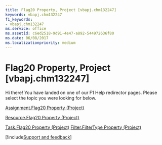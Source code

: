 ```yaml
---
title: Flag20 Property, Project [vbapj.chm132247]
keywords: vbapj.chm132247
f1_keywords:
- vbapj.chm132247
ms.service: office
ms.assetid: c6ed2518-9d91-4e47-a892-544972636f80
ms.date: 06/08/2017
ms.localizationpriority: medium
---
```



# Flag20 Property, Project [vbapj.chm132247]

Hi there! You have landed on one of our F1 Help redirector pages. Please select the topic you were looking for below.

[Assignment.Flag20 Property (Project)](https://msdn.microsoft.com/library/dd7420f0-f949-805c-5d06-928c62fc2c75%28Office.15%29.aspx)

[Resource.Flag20 Property (Project)](https://msdn.microsoft.com/library/3dbd0ffc-db53-fb14-e396-9f80c40fa5cf%28Office.15%29.aspx)

[Task.Flag20 Property (Project)](https://msdn.microsoft.com/library/2bb001c0-1a59-5250-0e63-1a2ebe9a3cab%28Office.15%29.aspx)
[Filter.FilterType Property (Project)](https://msdn.microsoft.com/library/4a0b77fd-d1f1-b0ae-4075-1124d942fbec%28Office.15%29.aspx)

[!include[Support and feedback](~/includes/feedback-boilerplate.md)]